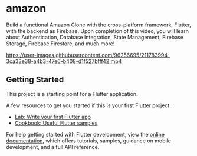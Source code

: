 # amazon

Build a functional Amazon Clone with the cross-platform framework, Flutter, with the backend as Firebase. Upon completion of this video, you will learn about Authentication, Database Integration, State Management, Firebase Storage, Firebase Firestore, and much more!

https://user-images.githubusercontent.com/96256695/211783994-3ca33e38-a4b3-47e6-b408-d1f527bfff42.mp4



## Getting Started

This project is a starting point for a Flutter application.

A few resources to get you started if this is your first Flutter project:

- [Lab: Write your first Flutter app](https://docs.flutter.dev/get-started/codelab)
- [Cookbook: Useful Flutter samples](https://docs.flutter.dev/cookbook)

For help getting started with Flutter development, view the
[online documentation](https://docs.flutter.dev/), which offers tutorials,
samples, guidance on mobile development, and a full API reference.
